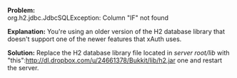 **Problem:**  
org.h2.jdbc.JdbcSQLException: Column "IF" not found

**Explanation:**
You're using an older version of the H2 database library that doesn't support one of the newer features that xAuth uses.

**Solution:**
Replace the H2 database library file located in _server root/lib_ with "this":http://dl.dropbox.com/u/24661378/Bukkit/lib/h2.jar one and restart the server.